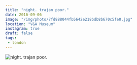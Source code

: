 ```yaml
---
title: "night. trajan poor."
date: 2016-09-06
image: "/img/photo/7fd888044fb5642e218bdb8b670c5fe0.jpg"
location: "V&A Museum"
instagram: true
draft: false
tags:
 - london
---
```


![night. trajan poor.](/img/photo/7fd888044fb5642e218bdb8b670c5fe0.jpg)
